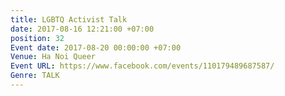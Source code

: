 ```yaml
---
title: LGBTQ Activist Talk
date: 2017-08-16 12:21:00 +07:00
position: 32
Event date: 2017-08-20 00:00:00 +07:00
Venue: Ha Noi Queer
Event URL: https://www.facebook.com/events/110179489687587/
Genre: TALK
---
```


